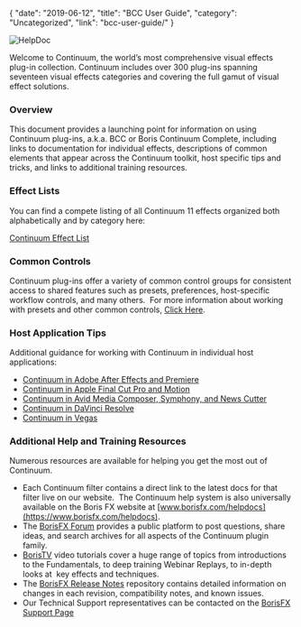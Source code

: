 {
"date": "2019-06-12",
"title": "BCC User Guide",
"category": "Uncategorized",
"link": "bcc-user-guide/"
}

 ![HelpDoc](https://borisfx-com-res.cloudinary.com/image/upload//documentation/continuum/uploads/2015/07/HelpDoc-1024x576.png)


Welcome to Continuum, the world’s most comprehensive visual effects plug-in collection. Continuum includes over 300 plug-ins spanning seventeen visual effects categories and covering the full gamut of visual effect solutions.


### **Overview**


This document provides a launching point for information on using Continuum plug-ins, a.k.a. BCC or Boris Continuum Complete, including links to documentation for individual effects, descriptions of common elements that appear across the Continuum toolkit, host specific tips and tricks, and links to additional training resources.



### **Effect Lists**


You can find a compete listing of all Continuum 11 effects organized both alphabetically and by category here:


[Continuum Effect List](/documentation/continuum/bcc-effects-list/ "Continuum Effect List")

### **Common Controls**


Continuum plug-ins offer a variety of common control groups for consistent access to shared features such as presets, preferences, host-specific workflow controls, and many others.  For more information about working with presets and other common controls, [Click Here](/documentation/continuum/bcc-common-controls/).

### **Host Application Tips**


Additional guidance for working with Continuum in individual host applications:


* [Continuum in Adobe After Effects and Premiere](/documentation/continuum/bcc-overview-in-adobe/ "Continuum in Adobe After Effects and Premiere")
* [Continuum in Apple Final Cut Pro and Motion](/documentation/continuum/bcc-overview-in-fcp/ "Continuum in Apple Final Cut Pro and Motion")
* [Continuum in Avid Media Composer, Symphony, and News Cutter](/documentation/continuum/bcc-overview-in-avid/ "Continuum in Avid Media Composer, Symphony, and News Cutter")
* [Continuum in DaVinci Resolve](/documentation/continuum/bcc-overview-in-resolve/ "Continuum in DaVinci Resolve")
* [Continuum in Vegas](/documentation/continuum/working-in-vegas-pro/ "Continuum in Sony Vegas")


### **Additional Help and Training Resources**


Numerous resources are available for helping you get the most out of Continuum.


* Each Continuum filter contains a direct link to the latest docs for that filter live on our website.  The Continuum help system is also universally available on the Boris FX website at [www.borisfx.com/helpdocs](https://www.borisfx.com/helpdocs).
* The [BorisFX Forum](https://forum.borisfx.com/) provides a public platform to post questions, share ideas, and search archives for all aspects of the Continuum plugin family.
* [BorisTV](https://borisfx.com/videos/) video tutorials cover a huge range of topics from introductions to the Fundamentals, to deep training Webinar Replays, to in-depth looks at  key effects and techniques.
* The [BorisFX Release Notes](https://borisfx.com/release-notes/ "BorisFX Release Notes") repository contains detailed information on changes in each revision, compatibility notes, and known issues.
* Our Technical Support representatives can be contacted on the [BorisFX Support Page](https://borisfx.com/support/)


